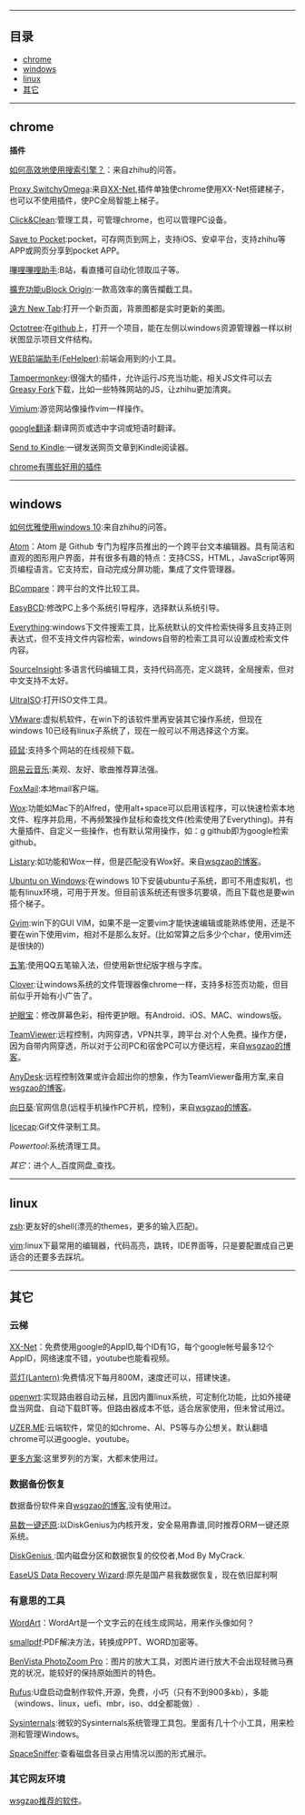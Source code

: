
---

## 目录 ##
 * [chrome](#chrome)
 * [windows](#windows)
 * [linux](#linux)
 * [其它](#其它)

---

## chrome ## 
**插件**

[如何高效地使用搜索引擎？](https://www.zhihu.com/question/28013848)：来自zhihu的问答。

[Proxy SwitchyOmega](https://chrome.google.com/webstore/detail/proxy-switchyomega/padekgcemlokbadohgkifijomclgjgif):来自[XX-Net](https://github.com/XX-net/XX-Net),插件单独使chrome使用XX-Net搭建梯子，也可以不使用插件，使PC全局智能上梯子。

[Click&Clean](https://chrome.google.com/webstore/detail/clickclean/ghgabhipcejejjmhhchfonmamedcbeod):管理工具，可管理chrome，也可以管理PC设备。

[Save to Pocket](https://chrome.google.com/webstore/detail/save-to-pocket/niloccemoadcdkdjlinkgdfekeahmflj):pocket，可存网页到网上，支持iOS、安卓平台，支持zhihu等APP或网页分享到pocket APP。

[嗶哩嗶哩助手](https://chrome.google.com/webstore/detail/%E5%93%94%E5%93%A9%E5%93%94%E5%93%A9%E5%8A%A9%E6%89%8B%EF%BC%9Abilibilicom-%E7%BB%BC%E5%90%88%E8%BE%85%E5%8A%A9%E6%89%A9%E5%B1%95/kpbnombpnpcffllnianjibmpadjolanh):B站，看直播可自动化领取瓜子等。

[擴充功能uBlock Origin](https://chrome.google.com/webstore/detail/ublock-origin/cjpalhdlnbpafiamejdnhcphjbkeiagm):一款高效率的廣告攔截工具。

[遠方 New Tab](https://chrome.google.com/webstore/detail/dream-afar-new-tab/henmfoppjjkcencpbjaigfahdjlgpegn):打开一个新页面，背景图都是实时更新的美图。

[Octotree](https://chrome.google.com/webstore/detail/octotree/bkhaagjahfmjljalopjnoealnfndnagc):在[github](www.github.com)上，打开一个项目，能在左侧以windows资源管理器一样以树状图显示项目文件结构。

[WEB前端助手(FeHelper)](https://chrome.google.com/webstore/detail/web%E5%89%8D%E7%AB%AF%E5%8A%A9%E6%89%8Bfehelper/pkgccpejnmalmdinmhkkfafefagiiiad?hl=zh-CN):前端会用到的小工具。

[Tampermonkey](https://chrome.google.com/webstore/detail/tampermonkey/dhdgffkkebhmkfjojejmpbldmpobfkfo):很强大的插件，允许运行JS充当功能，相关JS文件可以去[Greasy Fork](https://greasyfork.org/zh-CN)下载，比如一些特殊网站的JS，让zhihu更加清爽。

[Vimium](https://chrome.google.com/webstore/detail/vimium/dbepggeogbaibhgnhhndojpepiihcmeb?hl=zh-CN):游览网站像操作vim一样操作。

[google翻译](https://chrome.google.com/webstore/detail/google-translate/aapbdbdomjkkjkaonfhkkikfgjllcleb):翻译网页或选中字词或短语时翻译。


[Send to Kindle](https://chrome.google.com/webstore/detail/send-to-kindle-by-klipme/ipkfnchcgalnafehpglfbommidgmalan):一键发送网页文章到Kindle阅读器。

[chrome有哪些好用的插件](https://www.zhihu.com/question/23228162)

---

## windows ##
[如何优雅使用windows 10](https://www.zhihu.com/question/32129337):来自zhihu的问答。

[Atom](https://atom.io/)：Atom 是 Github 专门为程序员推出的一个跨平台文本编辑器。具有简洁和直观的图形用户界面，并有很多有趣的特点：支持CSS，HTML，JavaScript等网页编程语言。它支持宏，自动完成分屏功能，集成了文件管理器。

[BCompare](http://www.scootersoftware.com/download.php)：跨平台的文件比较工具。

[EasyBCD](http://download.pchome.net/system/treak/detail-4359.html):修改PC上多个系统引导程序，选择默认系统引导。

[Everything](https://www.voidtools.com/downloads/):windows下文件搜索工具，比系统默认的文件检索快得多且支持正则表达式，但不支持文件内容检索，windows自带的检索工具可以设置成检索文件内容。

[SourceInsight](http://pan.baidu.com/s/1eSJZ9cu):多语言代码编辑工具，支持代码高亮，定义跳转，全局搜索，但对中文支持不太好。

[UltraISO](http://pan.baidu.com/s/1hsHnIb6):打开ISO文件工具。

[VMware](https://www.baidu.com/s?ie=utf-8&f=8&rsv_bp=1&rsv_idx=2&ch=&tn=baiduhome_pg&bar=&wd=VMware+%E4%B8%8B%E8%BD%BD&rsv_spt=1&oq=fireworks+%E4%B8%8B%E8%BD%BD&rsv_pq=fe1db2c5000198ef&rsv_t=0101HNZP1hokgvnDfCG5xUelLKmDrgNQ31p4elzWh%2FMLyL2eWO6YmVnLIVHSDnA1sy9O&rqlang=cn&rsv_enter=0&inputT=3987):虚拟机软件，在win下的该软件里再安装其它操作系统，但现在windows 10已经有linux子系统了，现在一般可以不用选择这个方案。

[硕鼠](http://download.flvcd.com/):支持多个网站的在线视频下载。

[网易云音乐](http://music.163.com/):美观、友好、歌曲推荐算法强。

[FoxMail](http://foxmail.com.cn/):本地mail客户端。

[Wox](https://github.com/Wox-launcher/Wox/releases):功能如Mac下的Alfred，使用alt+space可以启用该程序，可以快速检索本地文件、程序并启用，不再频繁操作鼠标和查找文件(检索使用了Everything)。并有大量插件、自定义一些操作，也有默认常用操作，如：g github即为google检索github。

[Listary](http://www.listary.com/):如功能和Wox一样，但是匹配没有Wox好。来自[wsgzao的博客](https://wsgzao.github.io/post/windows/)。

[Ubuntu on Windows](http://www.xitongcheng.com/jiaocheng/win10_article_27723.html):在windows 10下安装ubuntu子系统，即可不用虚拟机，也能有linux环境，可用于开发。但目前该系统还有很多坑要填，而且下载也是要win搭个梯子。

[Gvim](http://www.vim.org/download.php):win下的GUI VIM，如果不是一定要vim才能快速编辑或能熟练使用，还是不要在win下使用vim，相对不是那么友好。(比如常算之后多少个char，使用vim还是很快的)

[五笔](http://pan.baidu.com/s/1i5yUJM9):使用QQ五笔输入法，但使用新世纪版字根与字库。

[Clover](http://cn.ejie.me/):让windows系统的文件管理器像chrome一样，支持多标签页功能，但目前似乎开始有小广告了。

[护眼宝](http://www.huyanbao.com)：修改屏幕色彩，相传更护眼。有Android、iOS、MAC、windows版。

[TeamViewer](https://www.teamviewer.com/zhcn/):远程控制，内网穿透，VPN共享，跨平台.对个人免费。操作方便，因为自带内网穿透，所以对于公司PC和宿舍PC可以方便远程，来自[wsgzao的博客](https://wsgzao.github.io/post/windows/)。

[AnyDesk](https://anydesk.com/remote-desktop):远程控制效果或许会超出你的想象，作为TeamViewer备用方案,来自[wsgzao的博客](https://wsgzao.github.io/post/windows/)。

[向日葵](http://sunlogin.oray.com/zh_CN/):官网信息(远程手机操作PC开机，控制)，来自[wsgzao的博客](https://wsgzao.github.io/post/windows/)。

[licecap](http://www.cockos.com/licecap/):Gif文件录制工具。


*Powertool*:系统清理工具。

*其它*：进个人_百度网盘_查找。


---

## linux ##

[zsh](https://github.com/robbyrussell/oh-my-zsh):更友好的shell(漂亮的themes，更多的输入匹配)。

[vim](https://github.com/DemonCloud/Aix-Vim):linux下最常用的编辑器，代码高亮，跳转，IDE界面等，只是要配置成自己更适合的还要多去踩坑。

---
## 其它 ##
### 云梯 ##
[XX-Net](https://github.com/XX-net/XX-Net)：免费使用google的AppID,每个ID有1G，每个google帐号最多12个AppID，网络速度不错，youtube也能看视频。

[蓝灯(Lantern)](https://github.com/getlantern/forum#%E8%93%9D%E7%81%AFlantern%E6%9C%80%E6%96%B0%E7%89%88%E6%9C%AC%E4%B8%8B%E8%BD%BD):免费情况下每月800M，速度还可以，搭建快速。

[openwrt](https://github.com/softwaredownload/openwrt-fanqiang):实现路由器自动云梯，且因内置linux系统，可定制化功能，比如外接硬盘当网盘、自动下载BT等。但路由器成本不低，适合居家使用，但未曾试用过。

[UZER.ME](https://uzer.me/):云端软件，常见的如chrome、AI、PS等与办公想关。默认翻墙chrome可以进google、youtube。

[更多方案](https://wsgzao.github.io/post/fq/):这里罗列的方案，大都末使用过。
### 数据备份恢复 ##
数据备份软件来自[wsgzao的博客](https://wsgzao.github.io/post/windows/),没有使用过。

[易数一键还原](http://www.onekeyrestore.cn/):以DiskGenius为内核开发，安全易用靠谱,同时推荐ORM一键还原系统。

[DiskGenius ](http://www.diskgenius.cn/):国内磁盘分区和数据恢复的佼佼者,Mod By MyCrack.

[EaseUS Data Recovery Wizard](http://www.0daydown.com/?s=EaseUS+Data+Recovery):原先是国产易我数据恢复，现在依旧犀利啊

### 有意思的工具 ###

[WordArt](https://link.zhihu.com/?target=http%3A//WordArt.com)：WordArt是一个文字云的在线生成网站，用来作头像如何？

[smallpdf](https://smallpdf.com/cn):PDF解决方法，转换成PPT、WORD加密等。

[BenVista PhotoZoom Pro](http://www.dayanzai.me/photozoom.html)：图片的放大工具，对图片进行放大不会出现轻微马赛克的状况，能较好的保持原始图片的特色。

[Rufus](http://rufus.akeo.ie/?locale=zh_CN):U盘启动盘制作软件,开源，免费，小巧（只有不到900多kb），多能（windows、linux，uefi、mbr，iso、dd全都能做）.

[Sysinternals](https://technet.microsoft.com/en-us/sysinternals/bb842062):微软的Sysinternals系统管理工具包。里面有几十个小工具，用来检测和管理Windows。

[SpaceSniffer](http://www.uderzo.it/main_products/space_sniffer/):查看磁盘各目录占用情况以图的形式展示。
### 其它网友环境 ##

[wsgzao推荐的软件](https://wsgzao.github.io/post/windows/)。

